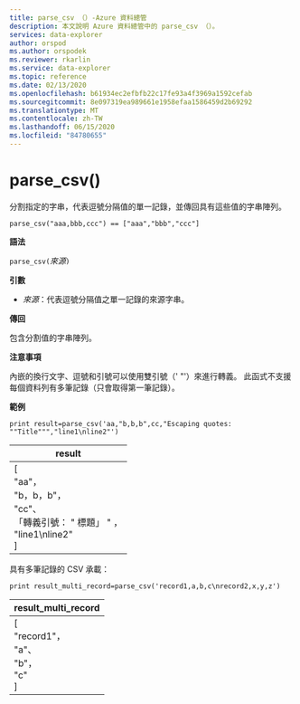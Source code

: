 ```yaml
---
title: parse_csv （）-Azure 資料總管
description: 本文說明 Azure 資料總管中的 parse_csv （）。
services: data-explorer
author: orspod
ms.author: orspodek
ms.reviewer: rkarlin
ms.service: data-explorer
ms.topic: reference
ms.date: 02/13/2020
ms.openlocfilehash: b61934ec2efbfb22c17fe93a4f3969a1592cefab
ms.sourcegitcommit: 8e097319ea989661e1958efaa1586459d2b69292
ms.translationtype: MT
ms.contentlocale: zh-TW
ms.lasthandoff: 06/15/2020
ms.locfileid: "84780655"
---
```

# <a name="parse_csv"></a>parse_csv()

分割指定的字串，代表逗號分隔值的單一記錄，並傳回具有這些值的字串陣列。

```kusto
parse_csv("aaa,bbb,ccc") == ["aaa","bbb","ccc"]
```

**語法**

`parse_csv(`*來源*`)`

**引數**

* *來源*：代表逗號分隔值之單一記錄的來源字串。

**傳回**

包含分割值的字串陣列。

**注意事項**

內嵌的換行文字、逗號和引號可以使用雙引號（' "'）來進行轉義。 此函式不支援每個資料列有多筆記錄（只會取得第一筆記錄）。

**範例**

<!-- csl: https://help.kusto.windows.net:443/Samples -->
```kusto
print result=parse_csv('aa,"b,b,b",cc,"Escaping quotes: ""Title""","line1\nline2"')
```

|result|
|---|
|[<br>  "aa"，<br>  "b，b，b"，<br>  "cc"、<br>  「轉義引號： \" 標題」 \" ，<br>  "line1\nline2"<br>]|

具有多筆記錄的 CSV 承載：

<!-- csl: https://help.kusto.windows.net:443/Samples -->
```kusto
print result_multi_record=parse_csv('record1,a,b,c\nrecord2,x,y,z')
```

|result_multi_record|
|---|
|[<br>  "record1"，<br>  "a"、<br>  "b"，<br>  "c"<br>]|
